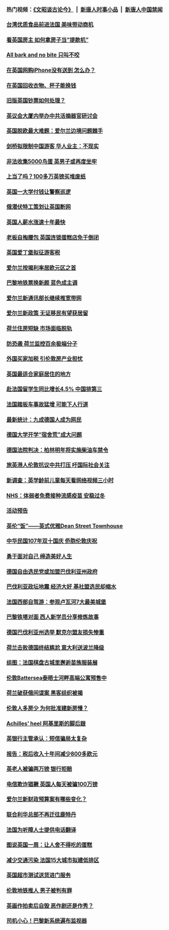 #### 热门视频：[《文昭谈古论今》](https://github.com/gfw-breaker/wenzhao/blob/master/README.md?t=10210633) &nbsp;|&nbsp; [新唐人时事小品](https://github.com/gfw-breaker/ntdtv-comedy/blob/master/README.md?t=10210633) &nbsp;|&nbsp; [新唐人中国禁闻](https://github.com/gfw-breaker/ntdtv-news/blob/master/README.md?t=10210633)

#### [台湾优质食品前进法国 美味带动商机](../pages/nsc974/n10796380.md?t=10210633) 

#### [看英国房主 如何拿房子当“提款机”](../pages/nsc974/n10795639.md?t=10210633) 

#### [All bark and no bite 只叫不咬](../pages/nsc974/n10795626.md?t=10210633) 

#### [在英国网购iPhone没有送到 怎么办？](../pages/nsc974/n10795611.md?t=10210633) 

#### [在英国回收衣物、杯子能换钱](../pages/nsc974/n10795600.md?t=10210633) 

#### [旧版英国钞票如何处理？](../pages/nsc974/n10795574.md?t=10210633) 

#### [英议会大厦内举办中共活摘器官研讨会](../pages/nsc974/n10795559.md?t=10210633) 

#### [英国脱欧最大难题：爱尔兰边境问题棘手](../pages/nsc974/n10793065.md?t=10210633) 

#### [剑桥拟限制中国游客 华人业主：不现实](../pages/nsc974/n10793028.md?t=10210633) 

#### [非法收集5000鸟蛋 英男子或再度坐牢](../pages/nsc974/n10793168.md?t=10210633) 

#### [上当了吗？100多万英镑买堆废纸](../pages/nsc974/n10793153.md?t=10210633) 

#### [英国一大学付钱让警察巡逻](../pages/nsc974/n10793144.md?t=10210633) 

#### [俄潜伏特工策划让英国断网](../pages/nsc974/n10793138.md?t=10210633) 

#### [英国人薪水涨速十年最快](../pages/nsc974/n10793134.md?t=10210633) 

#### [老板自掏腰包 英国连锁蛋糕店免于倒闭](../pages/nsc974/n10793123.md?t=10210633) 

#### [英国爱丁堡拟征游客税](../pages/nsc974/n10793043.md?t=10210633) 

#### [爱尔兰按揭利率居欧元区之首](../pages/nsc974/n10792636.md?t=10210633) 

#### [巴黎地铁票换新颜 蓝色成主调](../pages/nsc974/n10792539.md?t=10210633) 

#### [爱尔兰新通讯部长继续推宽带网](../pages/nsc974/n10792470.md?t=10210633) 

#### [爱尔兰新政策 无证移民有望获居留](../pages/nsc974/n10792193.md?t=10210633) 

#### [荷兰住房短缺 市场面临脱轨](../pages/nsc974/n10792107.md?t=10210633) 

#### [防恐袭 荷兰监控百余极端分子](../pages/nsc974/n10792022.md?t=10210633) 

#### [外国买家加税 引伦敦房产业担忧](../pages/nsc974/n10790977.md?t=10210633) 

#### [英国最适合家庭居住的地方](../pages/nsc974/n10790961.md?t=10210633) 

#### [赴法国留学生同比增长4.5% 中国排第三](../pages/nsc974/n10790702.md?t=10210633) 

#### [法国踏板车事故猛增 可能下人行道](../pages/nsc974/n10790752.md?t=10210633) 

#### [最新统计：九成德国人成为网民](../pages/nsc974/n10789368.md?t=10210633) 

#### [德国大学开学“宿舍荒”成大问题](../pages/nsc974/n10789287.md?t=10210633) 

#### [德国法院判决：柏林明年将实施柴油车禁令](../pages/nsc974/n10788104.md?t=10210633) 

#### [旅英港人伦敦抗议中共打压 吁国际社会关注](../pages/nsc974/n10788264.md?t=10210633) 

#### [新调查：英学龄前儿童每天看网络视频三小时](../pages/nsc974/n10788331.md?t=10210633) 

#### [NHS：体弱者免费接种流感疫苗 安稳过冬](../pages/nsc974/n10788326.md?t=10210633) 

#### [活动预告](../pages/nsc974/n10788321.md?t=10210633) 

#### [英伦“饭”——英式优雅Dean Street Townhouse](../pages/nsc974/n10788313.md?t=10210633) 

#### [中华民国107年双十国庆 侨胞伦敦庆祝](../pages/nsc974/n10788304.md?t=10210633) 

#### [勇于面对自己 缔造美好人生](../pages/nsc974/n10788275.md?t=10210633) 

#### [德国自由选民党或加盟巴伐利亚州政府](../pages/nsc974/n10788073.md?t=10210633) 

#### [巴伐利亚政坛地震  经济大好 基社盟选民却缩水](../pages/nsc974/n10787951.md?t=10210633) 

#### [法国西部自驾游：参观卢瓦河7大最美城堡](../pages/nsc974/n10760218.md?t=10210633) 

#### [巴黎铁塔对面 西人新学员分享修炼故事](../pages/nsc974/n10786939.md?t=10210633) 

#### [德国巴伐利亚州选举 默克尔盟友损失惨重](../pages/nsc974/n10783385.md?t=10210633) 

#### [荷兰击败德国终结尴尬 意大利送波兰降级](../pages/nsc974/n10783771.md?t=10210633) 

#### [组图：法国棋盘古城里邂逅苗族服装展](../pages/nsc974/n10781596.md?t=10210633) 

#### [伦敦Battersea泰晤士河畔高端公寓预售中](../pages/nsc974/n10780029.md?t=10210633) 

#### [荷兰破获俄间谍案 黑客组织被揭](../pages/nsc974/n10779265.md?t=10210633) 

#### [伦敦人多房少 为何批准建新房慢？](../pages/nsc974/n10779376.md?t=10210633) 

#### [Achilles’ heel 阿基里斯的脚后跟](../pages/nsc974/n10779364.md?t=10210633) 

#### [英银行主管承认：短信骗局太复杂](../pages/nsc974/n10779357.md?t=10210633) 

#### [报告：税后收入十年间减少800多欧元](../pages/nsc974/n10779342.md?t=10210633) 

#### [英老人被骗两万镑 银行拒赔](../pages/nsc974/n10779353.md?t=10210633) 

#### [电信欺诈猖獗 英国人每天被骗100万镑](../pages/nsc974/n10779322.md?t=10210633) 

#### [爱尔兰新财政预算案有哪些变化？](../pages/nsc974/n10779332.md?t=10210633) 

#### [联合利华总部不再迁往鹿特丹](../pages/nsc974/n10779315.md?t=10210633) 

#### [法国为听障人士提供电话翻译](../pages/nsc974/n10776654.md?t=10210633) 

#### [图说英国一周：让人舍不得吃的蛋糕](../pages/nsc974/n10776635.md?t=10210633) 

#### [减少交通污染 法国15大城市拟建低排区](../pages/nsc974/n10776580.md?t=10210633) 

#### [英国超市测试送货进门服务](../pages/nsc974/n10776623.md?t=10210633) 

#### [伦敦地铁推人 男子被判有罪](../pages/nsc974/n10776609.md?t=10210633) 

#### [英画作拍卖后自毁 恶作剧还是作秀？](../pages/nsc974/n10776576.md?t=10210633) 

#### [司机小心！巴黎新系统遍布监视器](../pages/nsc974/n10776510.md?t=10210633) 

